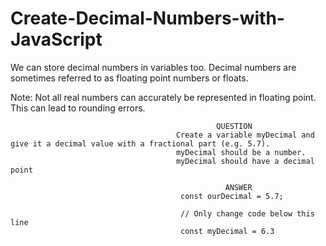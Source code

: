 # Create-Decimal-Numbers-with-JavaScript


We can store decimal numbers in variables too.
Decimal numbers are sometimes referred to as floating point numbers or floats.


Note: Not all real numbers can accurately be represented in floating point.
This can lead to rounding errors.


                                                  QUESTION
                                         Create a variable myDecimal and give it a decimal value with a fractional part (e.g. 5.7).
                                         myDecimal should be a number.
                                         myDecimal should have a decimal point
                                         
                                                    ANSWER
                                          const ourDecimal = 5.7;

                                          // Only change code below this line
                                          const myDecimal = 6.3
